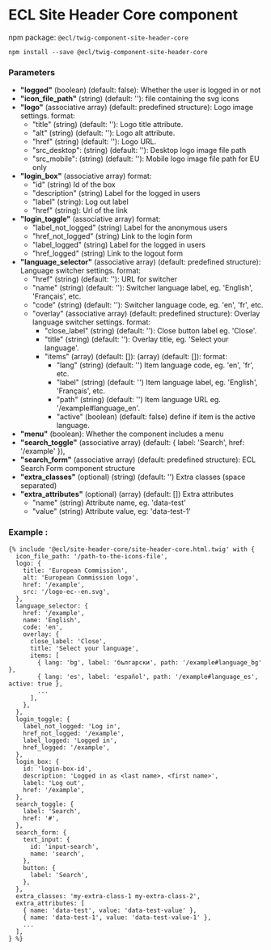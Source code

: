 # ECL Site Header Core component

npm package: `@ecl/twig-component-site-header-core`

```shell
npm install --save @ecl/twig-component-site-header-core
```

### Parameters

- **"logged"** (boolean) (default: false): Whether the user is logged in or not
- **"icon_file_path"** (string) (default: ''): file containing the svg icons
- **"logo"** (associative array) (default: predefined structure): Logo image settings. format:
  - "title" (string) (default: ''): Logo title attribute.
  - "alt" (string) (default: ''): Logo alt attribute.
  - "href" (string) (default: ''): Logo URL.
  - "src_desktop": (string) (default: ''): Desktop logo image file path
  - "src_mobile": (string) (default: ''): Mobile logo image file path for EU only
- **"login_box"** (associative array) format:
  - "id" (string) Id of the box
  - "description" (string) Label for the logged in users
  - "label" (string): Log out label
  - "href" (string): Url of the link
- **"login_toggle"** (associative array) format:
  - "label_not_logged" (string) Label for the anonymous users
  - "href_not_logged" (string) Link to the login form
  - "label_logged" (string) Label for the logged in users
  - "href_logged" (string) Link to the logout form
- **"language_selector"** (associative array) (default: predefined structure): Language switcher settings. format:
  - "href" (string) (default: ''): URL for switcher
  - "name" (string) (default: ''): Switcher language label, eg. 'English', 'Français', etc.
  - "code" (string) (default: ''): Switcher language code, eg. 'en', 'fr', etc.
  - "overlay" (associative array) (default: predefined structure): Overlay language switcher settings. format:
    - "close_label" (string) (default: ''): Close button label eg. 'Close'.
    - "title" (string) (default: ''): Overlay title, eg. 'Select your language'.
    - "items" (array) (default: []): (array) (default: []): format:
      - "lang" (string) (default: '') Item language code, eg. 'en', 'fr', etc.
      - "label" (string) (default: '') Item language label, eg. 'English', 'Français', etc.
      - "path" (string) (default: '') Item language URL eg. '/example#language_en'.
      - "active" (boolean) (default: false) define if item is the active language.
- **"menu"** (boolean): Whether the component includes a menu
- **"search_toggle"** (associative array) (default: { label: 'Search', href: '/example' }),
- **"search_form"** (associative array) (default: predefined structure): ECL Search Form component structure
- **"extra_classes"** (optional) (string) (default: '') Extra classes (space separated)
- **"extra_attributes"** (optional) (array) (default: []) Extra attributes
  - "name" (string) Attribute name, eg. 'data-test'
  - "value" (string) Attribute value, eg: 'data-test-1'

### Example :

<!-- prettier-ignore -->
```twig
{% include '@ecl/site-header-core/site-header-core.html.twig' with { 
  icon_file_path: '/path-to-the-icons-file', 
  logo: { 
    title: 'European Commission', 
    alt: 'European Commission logo', 
    href: '/example', 
    src: '/logo-ec--en.svg', 
  }, 
  language_selector: { 
    href: '/example', 
    name: 'English', 
    code: 'en', 
    overlay: { 
      close_label: 'Close', 
      title: 'Select your language', 
      items: [ 
        { lang: 'bg', label: 'български', path: '/example#language_bg' }, 
        { lang: 'es', label: 'español', path: '/example#language_es', active: true }, 
        ... 
      ], 
    }, 
  }, 
  login_toggle: { 
    label_not_logged: 'Log in', 
    href_not_logged: '/example', 
    label_logged: 'Logged in', 
    href_logged: '/example', 
  }, 
  login_box: { 
    id: 'login-box-id', 
    description: 'Logged in as <last name>, <first name>', 
    label: 'Log out', 
    href: '/example', 
  }, 
  search_toggle: { 
    label: 'Search', 
    href: '#', 
  }, 
  search_form: { 
    text_input: { 
      id: 'input-search', 
      name: 'search', 
    }, 
    button: { 
      label: 'Search', 
    }, 
  }, 
  extra_classes: 'my-extra-class-1 my-extra-class-2', 
  extra_attributes: [ 
    { name: 'data-test', value: 'data-test-value' }, 
    { name: 'data-test-1', value: 'data-test-value-1' }, 
    ... 
  ], 
} %} 
```
